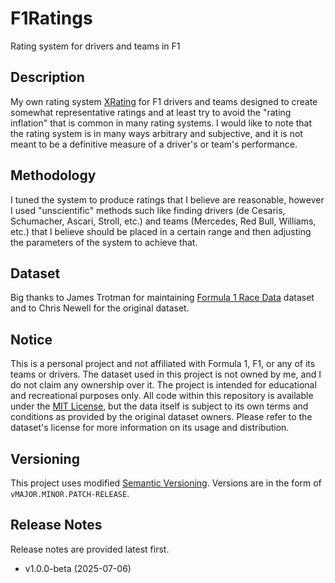 # F1Ratings
Rating system for drivers and teams in F1

## Description
My own rating system [XRating](noxsoftware.pl/html/proj/f1ratings) for F1 drivers and teams designed to create somewhat representative ratings and at least try to avoid the "rating inflation" that is common in many rating systems. I would like to note that the rating system is in many ways arbitrary and subjective, and it is not meant to be a definitive measure of a driver's or team's performance. 

## Methodology
I tuned the system to produce ratings that I believe are reasonable, however I used "unscientific" methods such like finding drivers (de Cesaris, Schumacher, Ascari, Stroll, etc.) and teams (Mercedes, Red Bull, Williams, etc.) that I believe should be placed in a certain range and then adjusting the parameters of the system to achieve that.

## Dataset
Big thanks to James Trotman for maintaining [Formula 1 Race Data](https://www.kaggle.com/datasets/jtrotman/formula-1-race-data) dataset and to Chris Newell for the original dataset.

## Notice
This is a personal project and not affiliated with Formula 1, F1, or any of its teams or drivers. The dataset used in this project is not owned by me, and I do not claim any ownership over it. The project is intended for educational and recreational purposes only. All code within this repository is available under the [MIT License](LICENSE.md), but the data itself is subject to its own terms and conditions as provided by the original dataset owners. Please refer to the dataset's license for more information on its usage and distribution.

## Versioning
This project uses modified [Semantic Versioning](https://semver.org). Versions are in the form of `vMAJOR.MINOR.PATCH-RELEASE`.

## Release Notes
Release notes are provided latest first.

- v1.0.0-beta (2025-07-06)